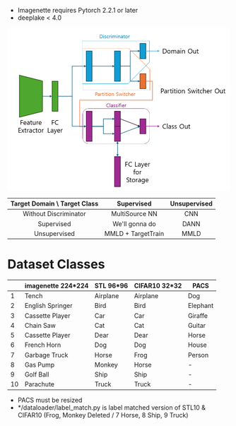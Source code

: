  - Imagenette requires Pytorch 2.2.1 or later
 - deeplake < 4.0

![net.png](net.png)

| Target Domain \ Target Class |     Supervised     | Unsupervised |
|:----------------------------:|:------------------:|:------------:|
|    Without Discriminator     |   MultiSource NN   |     CNN      |
|          Supervised          |   We'll gonna do   |     DANN     |
|         Unsupervised         | MMLD + TargetTrain |     MMLD     |



# Dataset Classes
|    | imagenette 224*224 | STL 96*96 | CIFAR10 32*32 | PACS     |
|----|--------------------|-----------|--------------|----------|
| 1  | Tench              | Airplane  | Airplane     | Dog      |
| 2  | English Springer   | Bird      | Bird         | Elephant |
| 3  | Cassette Player    | Car       | Car          | Giraffe  |
| 4  | Chain Saw          | Cat       | Cat          | Guitar   |
| 5  | Cassette Player    | Dear      | Dear         | Horse    |
| 6  | French Horn        | Dog       | Dog          | House    |
| 7  | Garbage Truck      | Horse     | Frog         | Person   |
| 8  | Gas Pump           | Monkey    | Horse        | -        |
| 9  | Golf Ball          | Ship      | Ship         | -        |
| 10 | Parachute          | Truck     | Truck        | -        |
- PACS must be resized
- */dataloader/label_match.py is label matched version of STL10 & CIFAR10
  (Frog, Monkey Deleted / 7 Horse, 8 Ship, 9 Truck)